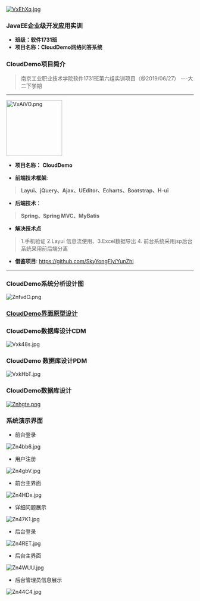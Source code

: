 <a href="https://imgchr.com/i/VxEhXq"><img src="https://s2.ax1x.com/2019/06/20/VxEhXq.th.jpg" alt="VxEhXq.jpg" border="0" /></a>

### JavaEE企业级开发应用实训

* **班级：软件1731班**
* **项目名称：CloudDemo网络问答系统**

### CloudDemo项目简介

> 南京工业职业技术学院软件1731班第六组实训项目（@2019/06/27） ---大二下学期

 
<hr/>

<a href="https://imgchr.com/i/VxAiVO"><img src="https://s2.ax1x.com/2019/06/20/VxAiVO.th.png" alt="VxAiVO.png" border="0" width="150px" /></a>
* **项目名称：** **CloudDemo**

* **前端技术框架**:
> **Layui、jQuery、Ajax、UEditor、Echarts、Bootstrap、H-ui**

* **后端技术**：
> **Spring、Spring MVC、MyBatis**

* **解决技术点**

> 1.手机验证 2.Layui 信息流使用、3.Excel数据导出 4. 前台系统采用jsp后台系统采用前后端分离

* **借鉴项目**: https://github.com/SkyYongFly/YunZhi
<hr/>



### CloudDemo系统分析设计图

<img src="https://s2.ax1x.com/2019/06/27/ZnfvdO.png" alt="ZnfvdO.png" border="0" />


### <a href='https://github.com/Sunshineisbright/Java_Projects/blob/master/CloudDemo/CloudDemo%E7%B3%BB%E7%BB%9F%E7%95%8C%E9%9D%A2%E5%8E%9F%E5%9E%8B%E8%AE%BE%E8%AE%A1.md'>CloudDemo界面原型设计</a>



### CloudDemo数据库设计CDM
<img src="https://s2.ax1x.com/2019/06/20/Vxk48s.jpg" alt="Vxk48s.jpg" border="0" />

### CloudDemo 数据库设计PDM
<img src="https://s2.ax1x.com/2019/06/20/VxkHbT.jpg" alt="VxkHbT.jpg" border="0" />

### CloudDemo数据库设计
<a href="https://imgchr.com/i/Znhgte"><img src="https://s2.ax1x.com/2019/06/27/Znhgte.png" alt="Znhgte.png" border="0" /></a>


### 系统演示界面


* 前台登录
<img src="https://s2.ax1x.com/2019/06/27/Zn4bb6.jpg" alt="Zn4bb6.jpg" border="0" />

* 用户注册
<img src="https://s2.ax1x.com/2019/06/27/Zn4gbV.jpg" alt="Zn4gbV.jpg" border="0" />

* 前台主界面
<img src="https://s2.ax1x.com/2019/06/27/Zn4HDx.jpg" alt="Zn4HDx.jpg" border="0" />

* 详细问题展示
<img src="https://s2.ax1x.com/2019/06/27/Zn47K1.jpg" alt="Zn47K1.jpg" border="0" />

* 后台登录
<img src="https://s2.ax1x.com/2019/06/27/Zn4RET.jpg" alt="Zn4RET.jpg" border="0" />

* 后台主界面
<img src="https://s2.ax1x.com/2019/06/27/Zn4WUU.jpg" alt="Zn4WUU.jpg" border="0" />


* 后台管理员信息展示
<img src="https://s2.ax1x.com/2019/06/27/Zn44C4.jpg" alt="Zn44C4.jpg" border="0" /> 
